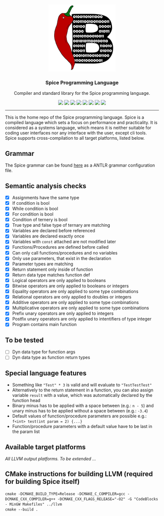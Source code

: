 <p align="center">
  <img alt="Spice Logo" src="./docs/docs/static/avatar.png" height="220" />
  <h3 align="center">Spice Programming Language</h3>
  <p align="center">Compiler and standard library for the Spice programming language.</p>
  <p align="center">
    <a target="_blank" href="https://github.com/chillibits/spice/releases/latest"><img src="https://img.shields.io/github/v/release/chillibits/spice?include_prereleases"></a>
    <a target="_blank" href="https://hub.docker.com/r/chillibits/spice"><img src="https://img.shields.io/docker/pulls/chillibits/spice"></a>
    <a target="_blank" href="./.github/workflows/ci-go.yml"><img src="https://github.com/chillibits/spice/actions/workflows/ci-go.yml/badge.svg"></a>
	<a target="_blank" href="./.github/workflows/ci-cpp.yml"><img src="https://github.com/chillibits/spice/actions/workflows/ci-cpp.yml/badge.svg"></a>
	<a target="_blank" href="./.github/workflows/codeql-analysis.yml"><img src="https://github.com/chillibits/spice/actions/workflows/codeql-analysis.yml/badge.svg"></a>
    <a target="_blank" href="https://goreportcard.com/report/github.com/chillibits/spice"><img src="https://goreportcard.com/badge/github.com/chillibits/spice"></a>
    <a target="_blank" href="https://makeapullrequest.com"><img src="https://img.shields.io/badge/PRs-welcome-brightgreen.svg"></a>
    <a target="_blank" href="./LICENSE.md"><img src="https://img.shields.io/github/license/chillibits/spice"></a>
  </p>
</p>

---

This is the home repo of the Spice programming language. Spice is a compiled language which sets a focus on performance and practicality. It is considered as a systems language, which means it is neither suitable for coding user interfaces nor any interface with the user, except cli tools. Spice supports cross-compilation to all target platforms, listed below.

## Grammar
The Spice grammar can be found [here](./compiler/src/grammar/Spice.g4) as a ANTLR grammar configuration file.

## Semantic analysis checks
- [x] Assignments have the same type
- [x] If condition is bool
- [x] While condition is bool
- [x] For condition is bool
- [x] Condition of ternery is bool
- [x] True type and false type of ternary are matching
- [x] Variables are declared before referenced
- [x] Variables are declared exactly once
- [x] Variables with `const` attached are not modified later
- [x] Functions/Procedures are defined before called
- [x] Can only call functions/procedures and no variables
- [x] Only use parameters, that exist in the declaration
- [x] Parameter types are matching
- [x] Return statement only inside of function
- [x] Return data type matches function def
- [x] Logical operators are only applied to booleans
- [x] Bitwise operators are only applied to booleans or integers
- [x] Equality operators are only applied to some type combinations
- [x] Relational operators are only applied to doubles or integers
- [x] Additive operators are only applied to some type combinations
- [x] Multiplicative operators are only applied to some type combinations
- [x] Prefix unary operators are only applied to integers
- [x] Postfix unary operators are only applied to intentifiers of type integer
- [x] Program contains main function

## To be tested
- [ ] Dyn data type for function args
- [ ] Dyn data type as function return types

## Special language features
- Something like `"Test" * 3` is valid and will evaluate to `"TestTestTest"`
- Alternatively to the return statement in a function, you can also assign variable `result` with a value, which was automatically declared by the function head
- Binary minus has to be applied with a space between (e.g.: `n - 5`) and unary minus has to be applied without a space between (e.g.: `-3.4`)
- Default values of function/procedure parameters are possible e.g.: `f<int> test(int param = 2) {...}`
- Function/procedure parameters with a default value have to be last in the param list

## Available target platforms
*All LLVM output platforms. To be extended ...*

## CMake instructions for building LLVM (required for building Spice itself)
`cmake -DCMAKE_BUILD_TYPE=Release -DCMAKE_C_COMPILER=gcc -DCMAKE_CXX_COMPILER=g++ -DCMAKE_CXX_FLAGS_RELEASE="-O2" -G "CodeBlocks - MinGW Makefiles" ../llvm` <br>
`cmake --build .`